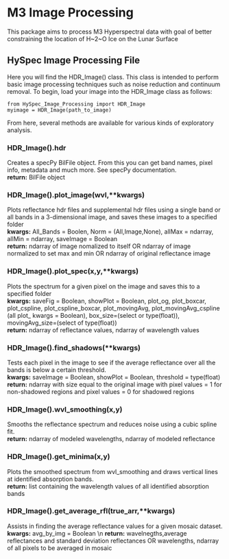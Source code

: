 # M3 Image Processing
This package aims to process M3 Hyperspectral data with goal of better constraining the location of H~2~O Ice on the Lunar Surface

## HySpec Image Processing File
Here you will find the HDR_Image() class. This class is intended to perform basic image processing techniques such as noise reduction and continuum removal. To begin, load your image into the HDR_Image class as follows:
```
from HySpec_Image_Processing import HDR_Image
myimage = HDR_Image(path_to_image)
```
From here, several methods are available for various kinds of exploratory analysis. 

### HDR_Image().hdr
Creates a specPy BilFile object. From this you can get band names, pixel info, metadata and much more. See specPy documentation. \
**return:** BilFile object

### HDR_Image().plot_image(wvl,\*\*kwargs)
Plots reflectance hdr files and supplemental hdr files using a single band or all bands in a 3-dimensional image, and saves these images to a specified folder \
**kwargs:** All_Bands = Boolen, Norm = (All,Image,None), allMax = ndarray, allMin = ndarray, saveImage = Boolean \
**return:** ndarray of image nomalized to itself OR ndarray of image normalized to set max and min OR ndarray of original reflectance image

### HDR_Image().plot_spec(x,y,\*\*kwargs)
Plots the spectrum for a given pixel on the image and saves this to a specified folder \
**kwargs:** saveFig = Boolean, showPlot = Boolean, plot_og, plot_boxcar, plot_cspline, plot_cspline_boxcar, plot_movingAvg, plot_movingAvg_cspline (all plot_ kwargs = Boolean), box_size=(select or type(float)), movingAvg_size=(select of type(float)) \
**return:** ndarray of reflectance values, ndarray of wavelength values

### HDR_Image().find_shadows(\*\*kwargs)
Tests each pixel in the image to see if the average reflectance over all the bands is below a certain threshold. \
**kwargs:** saveImage = Boolean, showPlot = Boolean, threshold = type(float) \
**return:** ndarray with size equal to the original image with pixel values = 1 for non-shadowed regions and pixel values = 0 for shadowed regions

### HDR_Image().wvl_smoothing(x,y)
Smooths the reflectance spectrum and reduces noise using a cubic spline fit. \
**return:** ndarray of modeled wavelengths, ndarray of modeled reflectance

### HDR_Image().get_minima(x,y)
Plots the smoothed spectrum from wvl_smoothing and draws vertical lines at identified absorption bands. \
**return:** list containing the wavelength values of all identified absorption bands

### HDR_Image().get_average_rfl(true_arr,\*\*kwargs)
Assists in finding the average reflectance values for a given mosaic dataset. \
**kwargs:** avg_by_img = Boolean \n
**return:** wavelnegths,average reflectances and standard deviation reflectances OR wavelengths, ndarray of all pixels to be averaged in mosaic



